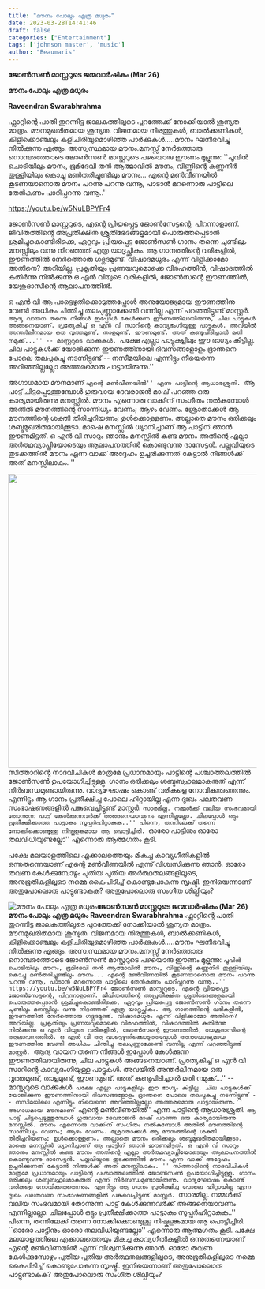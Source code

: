 ```yaml
---
title: "മൗനം പോലും എത്ര മധുരം"
date: 2023-03-28T14:41:46
draft: false
categories: ["Entertainment"]
tags: ['johnson master', 'music']
author: "Beaumaris"
---
```


<strong>ജോൺസൺ മാസ്റ്ററുടെ ജന്മവാർഷികം (Mar 26)</strong>

<strong>മൗനം പോലും എത്ര മധുരം</strong>

<strong>Raveendran Swarabhrahma </strong>

ഫ്ലാറ്റിന്റെ പാതി തുറന്നിട്ട ജാലകത്തിലൂടെ പുറത്തേക്ക് നോക്കിയാൽ ശൂന്യത മാത്രം. മൗനമുഖരിതമായ ശൂന്യത. വിജനമായ നിരത്തുകൾ, ബാൽക്കണികൾ, കിളിക്കൊഞ്ചലും കളിചിരിയുമൊഴിഞ്ഞ പാർക്കുകൾ.....മൗനം ഘനീഭവിച്ചു നിൽക്കുന്നു എങ്ങും. അസ്വസ്ഥമായ മൗനം.മനസ്സ് നേർത്തൊരു നൊമ്പരത്തോടെ ജോൺസൺ മാസ്റ്ററുടെ പഴയൊരു ഈണം മൂളുന്നു: ``പൂവിൻ ചൊടിയിലും മൗനം, ഭൂമിദേവി തൻ ആത്മാവിൽ മൗനം, വിണ്ണിന്റെ കണ്ണുനീർ തുള്ളിയിലും കൊച്ചു മൺതരിച്ചുണ്ടിലും മൗനം... എന്റെ മൺവീണയിൽ കൂടണയാനൊരു മൗനം പറന്നു പറന്നു വന്നൂ, പാടാൻ മറന്നൊരു പാട്ടിലെ തേൻകണം പാറിപ്പറന്നു വന്നൂ..''

https://youtu.be/w5NuLBPYFr4

ജോൺസൺ മാസ്റ്ററുടെ, എന്റെ പ്രിയപ്പെട്ട ജോൺസേട്ടന്റെ, പിറന്നാളാണ്. ജീവിതത്തിന്റെ അപ്രതീക്ഷിത ശ്രുതിഭേദങ്ങളുമായി പൊരുത്തപ്പെടാൻ ശ്രമിച്ചുകൊണ്ടിരിക്കെ, ഏറ്റവും പ്രിയപ്പെട്ട ജോൺസൺ ഗാനം തന്നെ ചുണ്ടിലും മനസ്സിലും വന്നു നിറഞ്ഞത് എത്ര യാദൃച്ഛികം. ആ ഗാനത്തിന്റെ വരികളിൽ, ഈണത്തിൽ നേർത്തൊരു ഗദ്ഗദമുണ്ട്. വിഷാദമധുരം എന്ന് വിളിക്കാമോ അതിനെ? അറിയില്ല. പ്രകൃതിയും പ്രണയവുമൊക്കെ വിരഹത്തിൻ, വിഷാദത്തിൽ കുതിർന്നു നിൽക്കുന്നു ഒ എൻ വിയുടെ വരികളിൽ, ജോൺസന്റെ ഈണത്തിൽ, യേശുദാസിന്റെ ആലാപനത്തിൽ.

ഒ എൻ വി ആ പാട്ടെഴുതിക്കൊടുത്തപ്പോൾ അനുയോജ്യമായ ഈണത്തിനു വേണ്ടി അധികം ചിന്തിച്ചു തലപുണ്ണാക്കേണ്ടി വന്നില്ല എന്ന് പറഞ്ഞിട്ടുണ്ട് മാസ്റ്റർ. ``ആദ്യ വായന തന്നെ നിങ്ങൾ ഇപ്പോൾ കേൾക്കുന്ന ഈണത്തിലായിരുന്നു, ചില പാട്ടുകൾ അങ്ങനെയാണ്. പ്രത്യേകിച്ച് ഒ എൻ വി സാറിന്റെ കാവ്യഭംഗിയുള്ള പാട്ടുകൾ. അവയിൽ അന്തർലീനമായ ഒരു വൃത്തമുണ്ട്, താളമുണ്ട്, ഈണമുണ്ട്. അത് കണ്ടുപിടിച്ചാൽ മതി നമുക്ക്...'' -- മാസ്റ്ററുടെ വാക്കുകൾ. ``പക്ഷേ എല്ലാ പാട്ടുകളിലും ഈ ഭാഗ്യം കിട്ടില്ല. ചില പാട്ടുകൾക്ക് യോജിക്കുന്ന ഈണത്തിനായി ദിവസങ്ങളോളം ഭ്രാന്തനെ പോലെ തലപുകച്ചു നടന്നിട്ടുണ്ട് -- നസീമയിലെ എന്നിട്ടും നീയെന്നെ അറിഞ്ഞില്ലല്ലോ അത്തരമൊരു പാട്ടായിരുന്നു.''

അഗാധമായ മൗനമാണ് ``എന്റെ മൺവീണയിൽ'' എന്ന പാട്ടിന്റെ ആധാരശ്രുതി. ``ആ പാട്ട് ചിട്ടപ്പെടുത്തുമ്പോൾ ഗുരുവായ ദേവരാജൻ മാഷ് പറഞ്ഞ ഒരു കാര്യമായിരുന്നു മനസ്സിൽ. മൗനം എന്നൊരു വാക്കിന് സംഗീതം നൽകുമ്പോൾ അതിൽ മൗനത്തിന്റെ സാന്നിധ്യം വേണം; ആഴം വേണം. ശ്രോതാക്കൾ ആ മൗനത്തിന്റെ ശക്തി തിരിച്ചറിയണം; ഉൾക്കൊള്ളണം. അല്ലാതെ മൗനം ഒരിക്കലും ശബ്ദമുഖരിതമായിക്കൂടാ. മാഷെ മനസ്സിൽ ധ്യാനിച്ചാണ് ആ പാട്ടിന് ഞാൻ ഈണമിട്ടത്. ഒ എൻ വി സാറും ഞാനും മനസ്സിൽ കണ്ട മൗനം അതിന്റെ എല്ലാ അർത്ഥവ്യാപ്തിയോടെയും ആലാപനത്തിൽ കൊണ്ടുവന്നു ദാസേട്ടൻ. പല്ലവിയുടെ തുടക്കത്തിൽ മൗനം എന്ന വാക്ക് അദ്ദേഹം ഉച്ചരിക്കുന്നത് കേട്ടാൽ നിങ്ങൾക്ക് അത് മനസ്സിലാകും. ''

<img class=" wp-image-389431 aligncenter" src="https://cdn.boolokam.com/articles/2023/03/DDQQ-5.jpg" alt="" width="596" height="596" />സിത്താറിന്റെ നാദവീചികൾ മാത്രമേ പ്രധാനമായും പാട്ടിന്റെ പശ്ചാത്തലത്തിൽ ജോൺസൺ ഉപയോഗിച്ചിട്ടുള്ളൂ. ഗാനം ഒരിക്കലും ശബ്ദബഹുലമാകരുത് എന്ന് നിർബന്ധമുണ്ടായിരുന്നു. വാദ്യഘോഷം കൊണ്ട് വരികളെ നോവിക്കരുതെന്നും. എന്നിട്ടും ആ ഗാനം പ്രതീക്ഷിച്ച പോലെ ഹിറ്റായില്ല എന്ന ദുഃഖം പലതവണ സംഭാഷണങ്ങളിൽ പങ്കുവെച്ചിട്ടുണ്ട് മാസ്റ്റർ. ``സാരമില്ല. നമ്മൾക്ക് വലിയ സംഭവമായി തോന്നുന്ന പാട്ട് കേൾക്കുന്നവർക്ക് അങ്ങനെയാവണം എന്നില്ലല്ലോ. ചിലപ്പോൾ ഒട്ടും പ്രതീക്ഷിക്കാത്ത പാട്ടാകും സൂപ്പർഹിറ്റാകുക..'' പിന്നെ, തന്നിലേക്ക് തന്നെ നോക്കിക്കൊണ്ടുള്ള നിഷ്കളങ്കമായ ആ പൊട്ടിച്ചിരി. ``ഓരോ പാട്ടിനും ഓരോ തലവിധിയുണ്ടല്ലോ'' എന്നൊരു ആത്മഗതം കൂടി.

പക്ഷേ മലയാളത്തിലെ എക്കാലത്തെയും മികച്ച കാവ്യഗീതികളിൽ ഒന്നുതന്നെയാണ് എന്റെ മൺവീണയിൽ എന്ന് വിശ്വസിക്കുന്നു ഞാൻ. ഓരോ തവണ കേൾക്കുമ്പോഴും പുതിയ പുതിയ അർത്ഥതലങ്ങളിലൂടെ, അനുഭൂതികളിലൂടെ നമ്മെ കൈപിടിച്ച് കൊണ്ടുപോകുന്ന സൃഷ്ടി.
ഇനിയെന്നാണ് അതുപോലൊരു പാട്ടുണ്ടാകുക? അതുപോലൊരു സംഗീത ശില്പിയും?


![മൗനം പോലും എത്ര മധുരം](https://cdn.boolokam.com/articles/2023/03/DDQQ-5.jpg)**ജോൺസൺ മാസ്റ്ററുടെ ജന്മവാർഷികം (Mar 26)** **മൗനം പോലും എത്ര മധുരം** **Raveendran Swarabhrahma** ഫ്ലാറ്റിന്റെ പാതി തുറന്നിട്ട ജാലകത്തിലൂടെ പുറത്തേക്ക് നോക്കിയാൽ ശൂന്യത മാത്രം. മൗനമുഖരിതമായ ശൂന്യത. വിജനമായ നിരത്തുകൾ, ബാൽക്കണികൾ, കിളിക്കൊഞ്ചലും കളിചിരിയുമൊഴിഞ്ഞ പാർക്കുകൾ.....മൗനം ഘനീഭവിച്ചു നിൽക്കുന്നു എങ്ങും. അസ്വസ്ഥമായ മൗനം.മനസ്സ് നേർത്തൊരു നൊമ്പരത്തോടെ ജോൺസൺ മാസ്റ്ററുടെ പഴയൊരു ഈണം മൂളുന്നു: ``പൂവിൻ ചൊടിയിലും മൗനം, ഭൂമിദേവി തൻ ആത്മാവിൽ മൗനം, വിണ്ണിന്റെ കണ്ണുനീർ തുള്ളിയിലും കൊച്ചു മൺതരിച്ചുണ്ടിലും മൗനം... എന്റെ മൺവീണയിൽ കൂടണയാനൊരു മൗനം പറന്നു പറന്നു വന്നൂ, പാടാൻ മറന്നൊരു പാട്ടിലെ തേൻകണം പാറിപ്പറന്നു വന്നൂ..'' https://youtu.be/w5NuLBPYFr4 ജോൺസൺ മാസ്റ്ററുടെ, എന്റെ പ്രിയപ്പെട്ട ജോൺസേട്ടന്റെ, പിറന്നാളാണ്. ജീവിതത്തിന്റെ അപ്രതീക്ഷിത ശ്രുതിഭേദങ്ങളുമായി പൊരുത്തപ്പെടാൻ ശ്രമിച്ചുകൊണ്ടിരിക്കെ, ഏറ്റവും പ്രിയപ്പെട്ട ജോൺസൺ ഗാനം തന്നെ ചുണ്ടിലും മനസ്സിലും വന്നു നിറഞ്ഞത് എത്ര യാദൃച്ഛികം. ആ ഗാനത്തിന്റെ വരികളിൽ, ഈണത്തിൽ നേർത്തൊരു ഗദ്ഗദമുണ്ട്. വിഷാദമധുരം എന്ന് വിളിക്കാമോ അതിനെ? അറിയില്ല. പ്രകൃതിയും പ്രണയവുമൊക്കെ വിരഹത്തിൻ, വിഷാദത്തിൽ കുതിർന്നു നിൽക്കുന്നു ഒ എൻ വിയുടെ വരികളിൽ, ജോൺസന്റെ ഈണത്തിൽ, യേശുദാസിന്റെ ആലാപനത്തിൽ. ഒ എൻ വി ആ പാട്ടെഴുതിക്കൊടുത്തപ്പോൾ അനുയോജ്യമായ ഈണത്തിനു വേണ്ടി അധികം ചിന്തിച്ചു തലപുണ്ണാക്കേണ്ടി വന്നില്ല എന്ന് പറഞ്ഞിട്ടുണ്ട് മാസ്റ്റർ. ``ആദ്യ വായന തന്നെ നിങ്ങൾ ഇപ്പോൾ കേൾക്കുന്ന ഈണത്തിലായിരുന്നു, ചില പാട്ടുകൾ അങ്ങനെയാണ്. പ്രത്യേകിച്ച് ഒ എൻ വി സാറിന്റെ കാവ്യഭംഗിയുള്ള പാട്ടുകൾ. അവയിൽ അന്തർലീനമായ ഒരു വൃത്തമുണ്ട്, താളമുണ്ട്, ഈണമുണ്ട്. അത് കണ്ടുപിടിച്ചാൽ മതി നമുക്ക്...'' -- മാസ്റ്ററുടെ വാക്കുകൾ. ``പക്ഷേ എല്ലാ പാട്ടുകളിലും ഈ ഭാഗ്യം കിട്ടില്ല. ചില പാട്ടുകൾക്ക് യോജിക്കുന്ന ഈണത്തിനായി ദിവസങ്ങളോളം ഭ്രാന്തനെ പോലെ തലപുകച്ചു നടന്നിട്ടുണ്ട് -- നസീമയിലെ എന്നിട്ടും നീയെന്നെ അറിഞ്ഞില്ലല്ലോ അത്തരമൊരു പാട്ടായിരുന്നു.'' അഗാധമായ മൗനമാണ് ``എന്റെ മൺവീണയിൽ'' എന്ന പാട്ടിന്റെ ആധാരശ്രുതി. ``ആ പാട്ട് ചിട്ടപ്പെടുത്തുമ്പോൾ ഗുരുവായ ദേവരാജൻ മാഷ് പറഞ്ഞ ഒരു കാര്യമായിരുന്നു മനസ്സിൽ. മൗനം എന്നൊരു വാക്കിന് സംഗീതം നൽകുമ്പോൾ അതിൽ മൗനത്തിന്റെ സാന്നിധ്യം വേണം; ആഴം വേണം. ശ്രോതാക്കൾ ആ മൗനത്തിന്റെ ശക്തി തിരിച്ചറിയണം; ഉൾക്കൊള്ളണം. അല്ലാതെ മൗനം ഒരിക്കലും ശബ്ദമുഖരിതമായിക്കൂടാ. മാഷെ മനസ്സിൽ ധ്യാനിച്ചാണ് ആ പാട്ടിന് ഞാൻ ഈണമിട്ടത്. ഒ എൻ വി സാറും ഞാനും മനസ്സിൽ കണ്ട മൗനം അതിന്റെ എല്ലാ അർത്ഥവ്യാപ്തിയോടെയും ആലാപനത്തിൽ കൊണ്ടുവന്നു ദാസേട്ടൻ. പല്ലവിയുടെ തുടക്കത്തിൽ മൗനം എന്ന വാക്ക് അദ്ദേഹം ഉച്ചരിക്കുന്നത് കേട്ടാൽ നിങ്ങൾക്ക് അത് മനസ്സിലാകും. '' സിത്താറിന്റെ നാദവീചികൾ മാത്രമേ പ്രധാനമായും പാട്ടിന്റെ പശ്ചാത്തലത്തിൽ ജോൺസൺ ഉപയോഗിച്ചിട്ടുള്ളൂ. ഗാനം ഒരിക്കലും ശബ്ദബഹുലമാകരുത് എന്ന് നിർബന്ധമുണ്ടായിരുന്നു. വാദ്യഘോഷം കൊണ്ട് വരികളെ നോവിക്കരുതെന്നും. എന്നിട്ടും ആ ഗാനം പ്രതീക്ഷിച്ച പോലെ ഹിറ്റായില്ല എന്ന ദുഃഖം പലതവണ സംഭാഷണങ്ങളിൽ പങ്കുവെച്ചിട്ടുണ്ട് മാസ്റ്റർ. ``സാരമില്ല. നമ്മൾക്ക് വലിയ സംഭവമായി തോന്നുന്ന പാട്ട് കേൾക്കുന്നവർക്ക് അങ്ങനെയാവണം എന്നില്ലല്ലോ. ചിലപ്പോൾ ഒട്ടും പ്രതീക്ഷിക്കാത്ത പാട്ടാകും സൂപ്പർഹിറ്റാകുക..'' പിന്നെ, തന്നിലേക്ക് തന്നെ നോക്കിക്കൊണ്ടുള്ള നിഷ്കളങ്കമായ ആ പൊട്ടിച്ചിരി. ``ഓരോ പാട്ടിനും ഓരോ തലവിധിയുണ്ടല്ലോ'' എന്നൊരു ആത്മഗതം കൂടി. പക്ഷേ മലയാളത്തിലെ എക്കാലത്തെയും മികച്ച കാവ്യഗീതികളിൽ ഒന്നുതന്നെയാണ് എന്റെ മൺവീണയിൽ എന്ന് വിശ്വസിക്കുന്നു ഞാൻ. ഓരോ തവണ കേൾക്കുമ്പോഴും പുതിയ പുതിയ അർത്ഥതലങ്ങളിലൂടെ, അനുഭൂതികളിലൂടെ നമ്മെ കൈപിടിച്ച് കൊണ്ടുപോകുന്ന സൃഷ്ടി. ഇനിയെന്നാണ് അതുപോലൊരു പാട്ടുണ്ടാകുക? അതുപോലൊരു സംഗീത ശില്പിയും?
